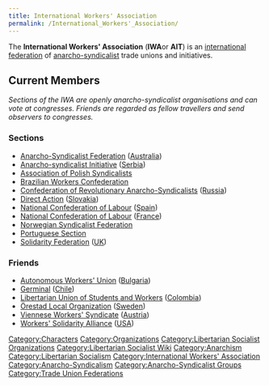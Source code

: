 ```yaml
---
title: International Workers' Association
permalink: /International_Workers'_Association/
---
```


The **International Workers' Association** (**IWA**or **AIT**) is an
[international federation](Confederation.md "wikilink") of
[anarcho-syndicalist](Anarcho-Syndicalism.md "wikilink") trade unions and
initiatives.

## Current Members

*Sections of the IWA are openly anarcho-syndicalist organisations and
can vote at congresses. Friends are regarded as fellow travellers and
send observers to congresses.*

### Sections

- [Anarcho-Syndicalist
  Federation](Anarcho-Syndicalist_Federation_(Australia).md "wikilink")
  ([Australia](Australia.md "wikilink"))
- [Anarcho-syndicalist
  Initiative](Anarcho-syndicalist_Initiative_(Serbia).md "wikilink")
  ([Serbia](Serbia.md "wikilink"))
- [Association of Polish
  Syndicalists](Association_of_Polish_Syndicalists.md "wikilink")
- [Brazilian Workers
  Confederation](Brazilian_Workers_Confederation.md "wikilink")
- [Confederation of Revolutionary
  Anarcho-Syndicalists](Confederation_of_Revolutionary_Anarcho-Syndicalists_(Russia).md "wikilink")
  ([Russia](Russia.md "wikilink"))
- [Direct Action](Direct_Action_(Slovakia).md "wikilink")
  ([Slovakia](Slovakia.md "wikilink"))
- [National Confederation of
  Labour](National_Confederation_of_Labour_(Spain).md "wikilink")
  ([Spain](Spain.md "wikilink"))
- [National Confederation of
  Labour](National_Confederation_of_Labour_(France).md "wikilink")
  ([France](France.md "wikilink"))
- [Norwegian Syndicalist
  Federation](Norwegian_Syndicalist_Federation.md "wikilink")
- [Portuguese Section](Portuguese_Section_(IWA).md "wikilink")
- [Solidarity Federation](Solidarity_Federation_(UK).md "wikilink")
  ([UK](United_Kingdom.md "wikilink"))

### Friends

- [Autonomous Workers'
  Union](Autonomous_Workers'_Union_(Bulgaria).md "wikilink")
  ([Bulgaria](Bulgaria.md "wikilink"))
- [Germinal](Germinal_(Chile).md "wikilink") ([Chile](Chile.md "wikilink"))
- [Libertarian Union of Students and
  Workers](Libertarian_Union_of_Students_and_Workers_(Colombia).md "wikilink")
  ([Colombia](Colombia.md "wikilink"))
- [Örestad Local
  Organization](Örestad_Local_Organization_(Sweden).md "wikilink")
  ([Sweden](Sweden.md "wikilink"))
- [Viennese Workers'
  Syndicate](Viennese_Workers'_Syndicate_(Austria).md "wikilink")
  ([Austria](Austria.md "wikilink"))
- [Workers' Solidarity
  Alliance](Workers'_Solidarity_Alliance_(USA).md "wikilink")
  ([USA](United_States_of_America.md "wikilink"))

[Category:Characters](Category:Characters.md "wikilink")
[Category:Organizations](Category:Organizations.md "wikilink")
[Category:Libertarian Socialist
Organizations](Category:Libertarian_Socialist_Organizations.md "wikilink")
[Category:Libertarian Socialist
Wiki](Category:Libertarian_Socialist_Wiki.md "wikilink")
[Category:Anarchism](Category:Anarchism.md "wikilink")
[Category:Libertarian
Socialism](Category:Libertarian_Socialism.md "wikilink")
[Category:International Workers'
Association](Category:International_Workers'_Association.md "wikilink")
[Category:Anarcho-Syndicalism](Category:Anarcho-Syndicalism.md "wikilink")
[Category:Anarcho-Syndicalist
Groups](Category:Anarcho-Syndicalist_Groups.md "wikilink") [Category:Trade
Union Federations](Category:Trade_Union_Federations.md "wikilink")